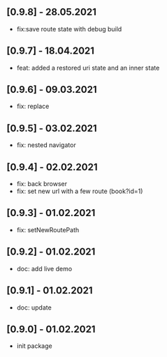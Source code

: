 ## [0.9.8] - 28.05.2021

- fix:save route state with debug build

## [0.9.7] - 18.04.2021

- feat: added a restored uri state and an inner state

## [0.9.6] - 09.03.2021

- fix: replace

## [0.9.5] - 03.02.2021

- fix: nested navigator

## [0.9.4] - 02.02.2021

- fix: back browser
- fix: set new url with a few route (book?id=1)

## [0.9.3] - 01.02.2021

- fix: setNewRoutePath

## [0.9.2] - 01.02.2021

- doc: add live demo

## [0.9.1] - 01.02.2021

- doc: update

## [0.9.0] - 01.02.2021

- init package
